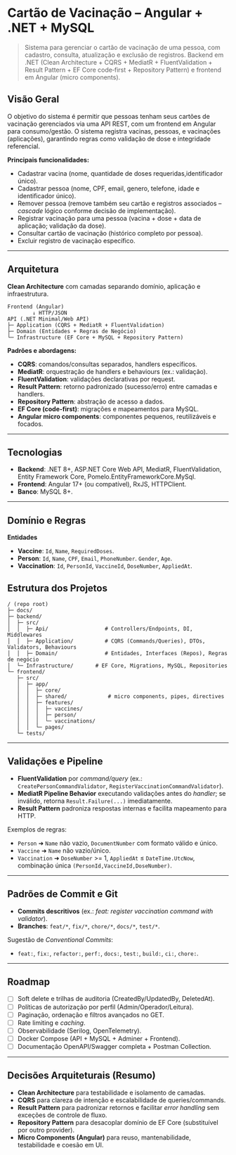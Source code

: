# Cartão de Vacinação – Angular + .NET + MySQL

> Sistema para gerenciar o cartão de vacinação de uma pessoa, com cadastro, consulta, atualização e exclusão de registros. Backend em .NET (Clean Architecture + CQRS + MediatR + FluentValidation + Result Pattern + EF Core code‑first + Repository Pattern) e frontend em Angular (micro components).

## Visão Geral

O objetivo do sistema é permitir que pessoas tenham seus cartões de vacinação gerenciados via uma API REST, com um frontend em Angular para consumo/gestão. O sistema registra vacinas, pessoas, e vacinações (aplicações), garantindo regras como validação de dose e integridade referencial.

**Principais funcionalidades:**

* Cadastrar vacina (nome, quantidade de doses requeridas,identificador único).
* Cadastrar pessoa (nome, CPF, email, genero, telefone, idade e identificador único).
* Remover pessoa (remove também seu cartão e registros associados – *cascade* lógico conforme decisão de implementação).
* Registrar vacinação para uma pessoa (vacina + dose + data de aplicação; validação da dose).
* Consultar cartão de vacinação (histórico completo por pessoa).
* Excluir registro de vacinação específico.

---

## Arquitetura

**Clean Architecture** com camadas separando domínio, aplicação e infraestrutura.

```
Frontend (Angular)
        ↓ HTTP/JSON
API (.NET Minimal/Web API)
├─ Application (CQRS + MediatR + FluentValidation)
├─ Domain (Entidades + Regras de Negócio)
└─ Infrastructure (EF Core + MySQL + Repository Pattern)
```

**Padrões e abordagens:**

* **CQRS**: comandos/consultas separados, handlers específicos.
* **MediatR**: orquestração de handlers e behaviours (ex.: validação).
* **FluentValidation**: validações declarativas por request.
* **Result Pattern**: retorno padronizado (sucesso/erro) entre camadas e handlers.
* **Repository Pattern**: abstração de acesso a dados.
* **EF Core (code-first)**: migrações e mapeamentos para MySQL.
* **Angular micro components**: componentes pequenos, reutilizáveis e focados.

---

## Tecnologias

* **Backend**: .NET 8+, ASP.NET Core Web API, MediatR, FluentValidation, Entity Framework Core, Pomelo.EntityFrameworkCore.MySql.
* **Frontend**: Angular 17+ (ou compatível), RxJS, HTTPClient.
* **Banco**: MySQL 8+.
---

## Domínio e Regras

**Entidades**

* **Vaccine**: `Id`, `Name`, `RequiredDoses`.
* **Person**: `Id`, `Name`, `CPF`, `Email`, `PhoneNumber`. `Gender`, `Age`.
* **Vaccination**: `Id`, `PersonId`, `VaccineId`, `DoseNumber`, `AppliedAt`.

## Estrutura dos Projetos

```
/ (repo root)
├─ docs/
├─ backend/
│  ├─ src/
│  │  ├─ Api/                  # Controllers/Endpoints, DI, Middlewares
│  │  ├─ Application/          # CQRS (Commands/Queries), DTOs, Validators, Behaviours
│  │  ├─ Domain/               # Entidades, Interfaces (Repos), Regras de negócio
│  └─ Infrastructure/       # EF Core, Migrations, MySQL, Repositories
└─ frontend/
   ├─ src/
   │  ├─ app/
   │  │  ├─ core/
   │  │  ├─ shared/             # micro components, pipes, directives
   │  │  ├─ features/
   │  │  │  ├─ vaccines/
   │  │  │  ├─ person/
   │  │  │  └─ vaccinations/
   │  │  └─ pages/
   └─ tests/
```

---

## Validações e Pipeline

* **FluentValidation** por *command/query* (ex.: `CreatePersonCommandValidator`, `RegisterVaccinationCommandValidator`).
* **MediatR Pipeline Behavior** executando validações antes do *handler*; se inválido, retorna `Result.Failure(...)` imediatamente.
* **Result Pattern** padroniza respostas internas e facilita mapeamento para HTTP.

Exemplos de regras:

* `Person` ➜ `Name` não vazio, `DocumentNumber` com formato válido e único.
* `Vaccine` ➜ `Name` não vazio/único.
* `Vaccination` ➜ `DoseNumber` >= 1, `AppliedAt` ≤ `DateTime.UtcNow`, combinação única `(PersonId,VaccineId,DoseNumber)`.

---

## Padrões de Commit e Git

* **Commits descritivos** (ex.: *feat: register vaccination command with validator*).
* **Branches**: `feat/*`, `fix/*`, `chore/*`, `docs/*`, `test/*`.

Sugestão de *Conventional Commits*:

* `feat:`, `fix:`, `refactor:`, `perf:`, `docs:`, `test:`, `build:`, `ci:`, `chore:`.

---

## Roadmap

* [ ] Soft delete e trilhas de auditoria (CreatedBy/UpdatedBy, DeletedAt).
* [ ] Políticas de autorização por perfil (Admin/Operador/Leitura).
* [ ] Paginação, ordenação e filtros avançados no GET.
* [ ] Rate limiting e *caching*.
* [ ] Observabilidade (Serilog, OpenTelemetry).
* [ ] Docker Compose (API + MySQL + Adminer + Frontend).
* [ ] Documentação OpenAPI/Swagger completa + Postman Collection.

---

## Decisões Arquiteturais (Resumo)

* **Clean Architecture** para testabilidade e isolamento de camadas.
* **CQRS** para clareza de intenção e escalabilidade de queries/commands.
* **Result Pattern** para padronizar retornos e facilitar *error handling* sem exceções de controle de fluxo.
* **Repository Pattern** para desacoplar domínio de EF Core (substituível por outro provider).
* **Micro Components (Angular)** para reuso, mantenabilidade, testabilidade e coesão em UI.
